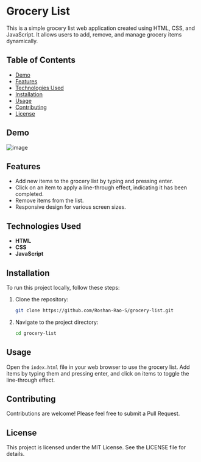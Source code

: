 # Grocery List

This is a simple grocery list web application created using HTML, CSS, and JavaScript. It allows users to add, remove, and manage grocery items dynamically.

## Table of Contents

- [Demo](#demo)
- [Features](#features)
- [Technologies Used](#technologies-used)
- [Installation](#installation)
- [Usage](#usage)
- [Contributing](#contributing)
- [License](#license)

## Demo

![image](https://github.com/user-attachments/assets/542d1690-2e8a-4e41-8383-6951444263b1)


## Features

- Add new items to the grocery list by typing and pressing enter.
- Click on an item to apply a line-through effect, indicating it has been completed.
- Remove items from the list.
- Responsive design for various screen sizes.

## Technologies Used

- **HTML**
- **CSS**
- **JavaScript**

## Installation

To run this project locally, follow these steps:

1. Clone the repository:
   ```bash
   git clone https://github.com/Roshan-Rao-S/grocery-list.git
   ```

2. Navigate to the project directory:
   ```bash
   cd grocery-list
   ```

## Usage

Open the `index.html` file in your web browser to use the grocery list. Add items by typing them and pressing enter, and click on items to toggle the line-through effect.

## Contributing

Contributions are welcome! Please feel free to submit a Pull Request.

## License

This project is licensed under the MIT License. See the LICENSE file for details.
